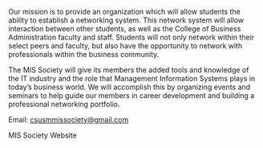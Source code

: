Our mission is to provide an organization which will allow students the ability to establish a networking system. This network system will allow interaction between other students, as well as the College of Business Administration faculty and staff. Students will not only network within their select peers and faculty, but also have the opportunity to network with professionals within the business community.

The MIS Society will give its members the added tools and knowledge of the IT industry and the role that Management Information Systems plays in today’s business world. We will accomplish this by organizing events and seminars to help guide our members in career development and building a professional networking portfolio.

Email: csusmmissociety@gmail.com

MIS Society Website
